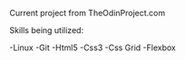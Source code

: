 Current project from TheOdinProject.com

Skills being utilized:

-Linux
-Git
-Html5
-Css3
-Css Grid
-Flexbox
